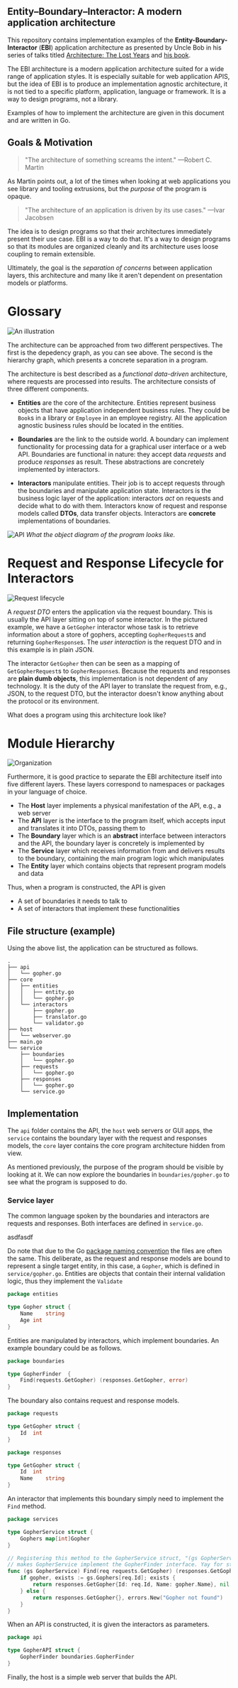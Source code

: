 ## Entity&ndash;Boundary&ndash;Interactor: A modern application architecture

This repository contains implementation examples of the **Entity-Boundary-Interactor**
(**EBI**) application architecture as presented by Uncle Bob in his
series of talks titled
[Architecture: The Lost Years](https://www.youtube.com/watch?v=HhNIttd87xs) and [his book](http://www.amazon.com/Software-Development-Principles-Patterns-Practices/dp/0135974445/ref=asap_bc?ie=UTF8).

The EBI architecture is a modern application architecture suited for a
wide range of application styles. It is especially suitable for web application APIS, 
but the idea of EBI is to produce an implementation agnostic architecture, it is not tied to a specific
platform, application, language or framework. It is a way to design
programs, not a library.

Examples of how to implement the architecture are given in this document and are written in Go.

## Goals & Motivation

> "The architecture of something screams the intent." &mdash;Robert C. Martin

As Martin points out, a lot of the times when looking at web applications you see library and tooling extrusions, but the *purpose* of the program is opaque. 

> "The architecture of an application is driven by its use cases." &mdash;Ivar Jacobsen

The idea is to design programs so that their architectures immediately present their use case. EBI is a way to do that. It's a way to design programs so that its modules are organized cleanly and its architecture uses loose coupling to remain extensible.

Ultimately, the goal is the *separation of concerns* between application layers, this architecture and many like it aren't dependent on presentation models or platforms.

# Glossary

![An illustration](https://dl.dropboxusercontent.com/u/11213781/ebi/overview.png)

The architecture can be approached from two different perspectives. The first is the depedency graph, as you can see above. The second is the hierarchy graph, which presents a concrete separation in a program.

The architecture is best described as a *functional data-driven*
architecture, where requests are processed into results. The
architecture consists of three different components.

* **Entities** are the core of the architecture. Entities represent 
business objects that have application independent business rules.
They could be `Book`s in a library or `Employee` in an employee registry.
All the application agnostic business rules should be located in the entities.

* **Boundaries** are the link to the outside world. A boundary can implement functionality for processing data for a graphical user interface or a web API. Boundaries are functional in nature: they accept data *requests* and produce *responses* as result. These abstractions are concretely implemented by interactors.

* **Interactors** manipulate entities. Their job is to accept requests through the boundaries and manipulate application state. Interactors is the business logic layer of the application: interactors *act* on requests and decide what to do with them. Interactors know of request and response models called **DTOs**, data transfer objects. Interactors are **concrete** implementations of boundaries.

![API](https://dl.dropboxusercontent.com/u/11213781/ebi/api.png)
*What the object diagram of the program looks like.*

# Request and Response Lifecycle for Interactors

![Request lifecycle](https://dl.dropboxusercontent.com/u/11213781/ebi/lifecycle.png)

A *request DTO* enters the application via the request boundary. This is usually the API layer sitting on top of some interactor. In the pictured example, we have a `GetGopher` interactor whose task is to retrieve information about a store of gophers, accepting `GopherRequest`s and returning `GopherResponse`s. The *user interaction* is the request DTO and in this example is in plain JSON.

The interactor `GetGopher` then can be seen as a mapping of `GetGopherRequest`s to `GopherResponse`s. Because the requests and responses are **plain dumb objects**, this implementation is not dependent of any technology. It is the duty of the API layer to translate the request from, e.g., JSON, to the request DTO, but the interactor doesn't know anything about the protocol or its environment.

What does a program using this architecture look like?

# Module Hierarchy

![Organization](https://dl.dropboxusercontent.com/u/11213781/ebi/hierarchy.png)

Furthermore, it is good practice to separate the EBI architecture itself into five different layers. These layers correspond to namespaces or packages in your language of choice.

* The **Host** layer implements a physical manifestation of the API, e.g., a web server
* The **API** layer is the interface to the program itself, which accepts input and translates it into DTOs, passing them to 
* The **Boundary** layer which is an **abstract** interface between interactors and the API, the boundary layer is concretely is implemented by 
* The **Service** layer which receives information from and delivers results to the boundary, containing the main program logic which manipulates 
* The **Entity** layer which contains objects that represent program models and data

Thus, when a program is constructed, the API is given 

* A set of boundaries it needs to talk to
* A set of interactors that implement these functionalities

## File structure (example)

Using the above list, the application can be structured as follows. 

```
.
├── api
│   └── gopher.go
├── core
│   ├── entities
│   │   ├── entity.go
│   │   └── gopher.go
│   └── interactors
│       ├── gopher.go
│       ├── translator.go
│       └── validator.go
├── host
│   └── webserver.go
├── main.go
└── service
    ├── boundaries
    │   └── gopher.go
    ├── requests
    │   └── gopher.go
    ├── responses
    │   └── gopher.go
    └── service.go
```

## Implementation 

The `api` folder contains the API, the `host` web servers or GUI apps, the `service` contains the boundary layer with the request and responses models, the `core` layer contains the core program architecture hidden from view. 

As mentioned previously, the purpose of the program should be visible by looking at it. We can now explore the boundaries in `boundaries/gopher.go` to see what the program is supposed to do.

### Service layer

The common language spoken by the boundaries and interactors are requests and responses. Both interfaces are defined in `service.go`.

asdfasdf

Do note that due to the Go [package naming convention](http://blog.golang.org/package-names) the files are often the same. This deliberate, as the request and response models are bound to represent a single target entity, in this case, a `Gopher`, which is defined in `service/gopher.go`. Entities are objects that contain their internal validation logic, thus they implement the `Validate`

```Go
package entities

type Gopher struct {
	Name	string
	Age	int
}
```

Entities are manipulated by interactors, which implement boundaries. An example boundary could be as follows.

```Go
package boundaries

type GopherFinder  {
	Find(requests.GetGopher) (responses.GetGopher, error)
}
```

The boundary also contains request and response models.

```Go
package requests

type GetGopher struct {
	Id	int
}
```
```Go
package responses

type GetGopher struct {
	Id	int
	Name	string
}
```

An interactor that implements this boundary simply need to implement the `Find` method.

```Go
package services

type GopherService struct {
	Gophers map[int]Gopher
}

// Registering this method to the GopherService struct, "(gs GopherService)",
// makes GopherService implement the GopherFinder interface. Yay for structural typing!
func (gs GopherService) Find(req requests.GetGopher) (responses.GetGopher, error) {
	if gopher, exists := gs.Gophers[req.Id]; exists {
		return responses.GetGopher{Id: req.Id, Name: gopher.Name}, nil
	} else {
		return responses.GetGopher{}, errors.New("Gopher not found")
	}
}
```

When an API is constructed, it is given the interactors as parameters.

```Go
package api

type GopherAPI struct {
	GopherFinder boundaries.GopherFinder
}
```

Finally, the host is a simple web server that builds the API.

